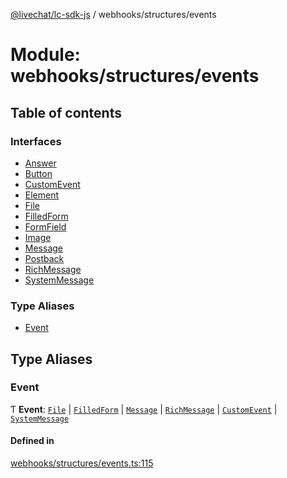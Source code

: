 [@livechat/lc-sdk-js](../README.md) / webhooks/structures/events

# Module: webhooks/structures/events

## Table of contents

### Interfaces

- [Answer](../interfaces/webhooks_structures_events.Answer.md)
- [Button](../interfaces/webhooks_structures_events.Button.md)
- [CustomEvent](../interfaces/webhooks_structures_events.CustomEvent.md)
- [Element](../interfaces/webhooks_structures_events.Element.md)
- [File](../interfaces/webhooks_structures_events.File.md)
- [FilledForm](../interfaces/webhooks_structures_events.FilledForm.md)
- [FormField](../interfaces/webhooks_structures_events.FormField.md)
- [Image](../interfaces/webhooks_structures_events.Image.md)
- [Message](../interfaces/webhooks_structures_events.Message.md)
- [Postback](../interfaces/webhooks_structures_events.Postback.md)
- [RichMessage](../interfaces/webhooks_structures_events.RichMessage.md)
- [SystemMessage](../interfaces/webhooks_structures_events.SystemMessage.md)

### Type Aliases

- [Event](webhooks_structures_events.md#event)

## Type Aliases

### Event

Ƭ **Event**: [`File`](../interfaces/webhooks_structures_events.File.md) \| [`FilledForm`](../interfaces/webhooks_structures_events.FilledForm.md) \| [`Message`](../interfaces/webhooks_structures_events.Message.md) \| [`RichMessage`](../interfaces/webhooks_structures_events.RichMessage.md) \| [`CustomEvent`](../interfaces/webhooks_structures_events.CustomEvent.md) \| [`SystemMessage`](../interfaces/webhooks_structures_events.SystemMessage.md)

#### Defined in

[webhooks/structures/events.ts:115](https://github.com/livechat/lc-sdk-js/blob/a63b0a6/src/webhooks/structures/events.ts#L115)
